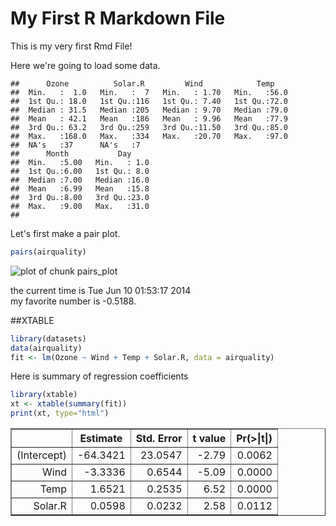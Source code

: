 My First R Markdown File
========================

This is my very first Rmd File!

Here we're going to load some data.


```
##      Ozone          Solar.R         Wind            Temp     
##  Min.   :  1.0   Min.   :  7   Min.   : 1.70   Min.   :56.0  
##  1st Qu.: 18.0   1st Qu.:116   1st Qu.: 7.40   1st Qu.:72.0  
##  Median : 31.5   Median :205   Median : 9.70   Median :79.0  
##  Mean   : 42.1   Mean   :186   Mean   : 9.96   Mean   :77.9  
##  3rd Qu.: 63.2   3rd Qu.:259   3rd Qu.:11.50   3rd Qu.:85.0  
##  Max.   :168.0   Max.   :334   Max.   :20.70   Max.   :97.0  
##  NA's   :37      NA's   :7                                   
##      Month           Day      
##  Min.   :5.00   Min.   : 1.0  
##  1st Qu.:6.00   1st Qu.: 8.0  
##  Median :7.00   Median :16.0  
##  Mean   :6.99   Mean   :15.8  
##  3rd Qu.:8.00   3rd Qu.:23.0  
##  Max.   :9.00   Max.   :31.0  
## 
```

Let's first make a pair plot.


```r
pairs(airquality)
```

![plot of chunk pairs_plot](figure/pairs_plot.png) 



the current time is Tue Jun 10 01:53:17 2014  
my favorite number is -0.5188.

##XTABLE

```r
library(datasets)
data(airquality)
fit <- lm(Ozone ~ Wind + Temp + Solar.R, data = airquality)
```

Here is summary of regression coefficients


```r
library(xtable)
xt <- xtable(summary(fit))
print(xt, type="html")
```

<!-- html table generated in R 3.1.0 by xtable 1.7-3 package -->
<!-- Tue Jun 10 01:53:17 2014 -->
<TABLE border=1>
<TR> <TH>  </TH> <TH> Estimate </TH> <TH> Std. Error </TH> <TH> t value </TH> <TH> Pr(&gt;|t|) </TH>  </TR>
  <TR> <TD align="right"> (Intercept) </TD> <TD align="right"> -64.3421 </TD> <TD align="right"> 23.0547 </TD> <TD align="right"> -2.79 </TD> <TD align="right"> 0.0062 </TD> </TR>
  <TR> <TD align="right"> Wind </TD> <TD align="right"> -3.3336 </TD> <TD align="right"> 0.6544 </TD> <TD align="right"> -5.09 </TD> <TD align="right"> 0.0000 </TD> </TR>
  <TR> <TD align="right"> Temp </TD> <TD align="right"> 1.6521 </TD> <TD align="right"> 0.2535 </TD> <TD align="right"> 6.52 </TD> <TD align="right"> 0.0000 </TD> </TR>
  <TR> <TD align="right"> Solar.R </TD> <TD align="right"> 0.0598 </TD> <TD align="right"> 0.0232 </TD> <TD align="right"> 2.58 </TD> <TD align="right"> 0.0112 </TD> </TR>
   </TABLE>


